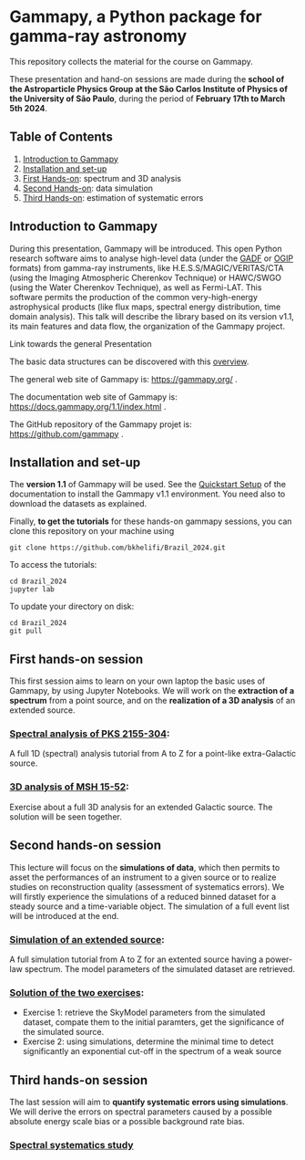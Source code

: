 # Gammapy, a Python package for gamma-ray astronomy

This repository collects the material for the course on Gammapy.

These presentation and 
hand-on sessions are made during the **school of the Astroparticle Physics Group at the São Carlos Institute of 
Physics of the University of São Paulo**, during the period of **February 17th to March 5th 2024**.

## Table of Contents
1. [Introduction to Gammapy](#intro)
2. [Installation and set-up](#install)
3. [First Hands-on](#first): spectrum and 3D analysis
4. [Second Hands-on](#second): data simulation
5. [Third Hands-on](#third): estimation of systematic errors 

## Introduction to Gammapy <a name="intro" />
During this presentation, Gammapy will be introduced. This open Python research software aims to analyse high-level 
data (under the [GADF](https://gamma-astro-data-formats.readthedocs.io/en/v0.3/) or 
[OGIP](https://heasarc.gsfc.nasa.gov/docs/heasarc/ofwg/docs/spectra/ogip_92_007/ogip_92_007.html) formats) from 
gamma-ray instruments, like H.E.S.S/MAGIC/VERITAS/CTA (using the Imaging Atmospheric Cherenkov Technique) or 
HAWC/SWGO (using the Water Cherenkov Technique), as well as Fermi-LAT. This software permits the production of the 
common very-high-energy astrophysical products (like flux maps, spectral energy distribution, time domain analysis). 
This talk will describe the library based on its version v1.1, its main features and data flow, the 
organization of the Gammapy project.

Link towards the general Presentation 

The basic data structures can be discovered with this 
[overview](https://docs.gammapy.org/1.1/tutorials/starting/overview.html).

The general web site of Gammapy is: https://gammapy.org/ .

The documentation web site of Gammapy is: https://docs.gammapy.org/1.1/index.html .

The GitHub repository of the Gammapy projet is: https://github.com/gammapy . 

## Installation and set-up <a name="install" />
The **version 1.1** of Gammapy will be used. See the 
[Quickstart Setup](https://docs.gammapy.org/1.1/getting-started/index.html#quickstart-setup) 
of the documentation to install the Gammapy v1.1 environment. You need also to download the datasets as explained.

Finally, **to get the tutorials** for these hands-on gammapy sessions, you can clone this repository on your machine using

```
git clone https://github.com/bkhelifi/Brazil_2024.git
```

To access the tutorials:

```
cd Brazil_2024
jupyter lab
```

To update your directory on disk:
```
cd Brazil_2024
git pull
```


## First hands-on session <a name="first" />
This first session aims to learn on your own laptop the basic uses of Gammapy, by using Jupyter Notebooks. We will 
work on the **extraction of a spectrum** from a point source, and on the **realization of a 3D analysis** of an extended 
source.

### [Spectral analysis of PKS 2155-304](https://github.com/bkhelifi/Brazil_2024/blob/main/1D_analysis.ipynb):
A full 1D (spectral) analysis tutorial from A to Z for a point-like extra-Galactic source.
### [3D analysis of MSH 15-52](https://github.com/bkhelifi/Brazil_2024/blob/main/3D_analysis_exercise.ipynb):
Exercise about a full 3D analysis for an extended Galactic source. The solution will be seen together.


## Second hands-on session <a name="second" />
This lecture will focus on the **simulations of data**, which then permits to asset the performances of an instrument 
to a given source or to realize studies on reconstruction quality (assessment of systematics errors). We will firstly
experience the simulations of a reduced binned dataset for a steady source and a time-variable object. The simulation
of a full event list will be introduced at the end.

### [Simulation of an extended source](https://github.com/bkhelifi/Brazil_2024/blob/main/simulate_3d.ipynb):
A full simulation tutorial from A to Z for an extented source having a power-law spectrum. The model parameters of the simulated dataset are retrieved.

### [Solution of the two exercises](https://github.com/bkhelifi/Brazil_2024/blob/main/simulate_3d_solution.ipynb):
- Exercise 1: retrieve the SkyModel parameters from the simulated dataset, compate them to the initial paramters, get the significance of the simulated source.
- Exercise 2: using simulations, determine the minimal time to detect significantly an exponential cut-off in the spectrum of a weak source

## Third hands-on session <a name="third" />
The last session will aim to **quantify systematic errors using simulations**. We will derive the errors on spectral 
parameters caused by a possible absolute energy scale bias or a possible background rate bias.

### [Spectral systematics study](https://github.com/bkhelifi/Brazil_2024/blob/main/Crab_simulations_systematic_errors_Exercise.ipynb)
